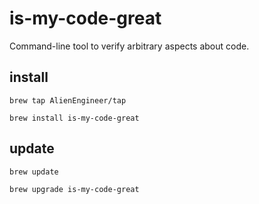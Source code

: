 # is-my-code-great
Command-line tool to verify arbitrary aspects about code.


## install

`brew tap AlienEngineer/tap`

`brew install is-my-code-great`

## update
`brew update`

`brew upgrade is-my-code-great`
